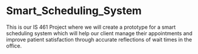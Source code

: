 # Smart_Scheduling_System
This is our IS 461 Project where we will create a prototype for a smart scheduling system which will help our client manage their appointments and improve patient satisfaction through accurate reflections of wait times in the office. 
